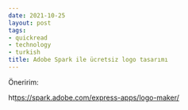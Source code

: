 ```yaml
---
date: 2021-10-25
layout: post
tags:
- quickread
- technology
- turkish
title: Adobe Spark ile ücretsiz logo tasarımı
---
```


Öneririm:

ht[tps://spark.adobe.com/express-apps/logo-maker/](//spark.adobe.com/express-apps/logo-maker/)
